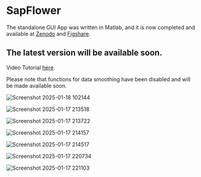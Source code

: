 # SapFlower

The standalone GUI App was written in Matlab, and it is now completed and available at [Zenodo](https://zenodo.org/doi/10.5281/zenodo.13665919) and [Figshare](https://doi.org/10.6084/m9.figshare.27015787). 
## The latest version will be available soon.

Video Tutorial [here](https://zenodo.org/records/14183938/files/SapFlower_Video_Tutorial.mkv?download=1).

Please note that functions for data smoothing have been disabled and will be made available soon.

![Screenshot 2025-01-18 102144](https://github.com/user-attachments/assets/5b41dce4-5fe1-4095-b942-3cd15d30c804)


![Screenshot 2025-01-17 213518](https://github.com/user-attachments/assets/cea90caf-fd07-468b-bb25-185ed61754ba)

![Screenshot 2025-01-17 213722](https://github.com/user-attachments/assets/06a7e5ac-5257-4526-b810-49ddf227290e)

![Screenshot 2025-01-17 214157](https://github.com/user-attachments/assets/ad9e5522-c70d-48e8-82b1-1ab9a44f5b6b)

![Screenshot 2025-01-17 214517](https://github.com/user-attachments/assets/ec36a123-d793-45ed-a2ca-630a3eb28ef2)

![Screenshot 2025-01-17 220734](https://github.com/user-attachments/assets/d88aeb1b-130d-49e2-b765-12951e4ee223)

![Screenshot 2025-01-17 221103](https://github.com/user-attachments/assets/56c5d5b7-ce3f-4f5b-97b9-91debbeb5e0c)



